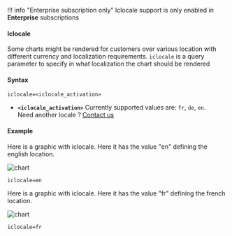 !!! info "Enterprise subscription only"
    Iclocale support is only enabled in **Enterprise** subscriptions

#### Iclocale

Some charts might be rendered for customers over various location with different currency and localization requirements. `iclocale` is a query parameter to specify in what localization the chart should be rendered

#### Syntax

```
iclocale=<iclocale_activation>
```

- **`<iclocale_activation>`** Currently supported values are: `fr`, `de`, `en`. <br> Need another locale ? [Contact us](mailto:support@image-charts.com)


#### Example

Here is a graphic with iclocale. Here it has the value "en" defining the english location.

![chart](https://image-charts.com/chart?chd=s%3AAtheresadifferencebetweenknowingthepathandwalkingthepath&chf=b0%2Clg%2C90%2C03a9f4%2C0%2C3f51b5%2C1&chs=700x200&cht=bvs&chxt=y&icac=fgribreau&iclocale=en&ichm=7019a4b2ce7a05935c8107b72af893fefc0a0a4494bd62e99476af7f9ab2c5c5)

```
iclocale=en
```

Here is a graphic with iclocale. Here it has the value "fr" defining the french location.

![chart](https://image-charts.com/chart?chd=s%3AAtheresadifferencebetweenknowingthepathandwalkingthepath&chf=b0%2Clg%2C90%2C03a9f4%2C0%2C3f51b5%2C1&chs=700x200&cht=bvs&chxt=y&icac=fgribreau&iclocale=fr&ichm=452401d98485b806f56d8121af14a43bddae1967f70f86ea76f35f55d483f02f)

```
iclocale=fr
```
